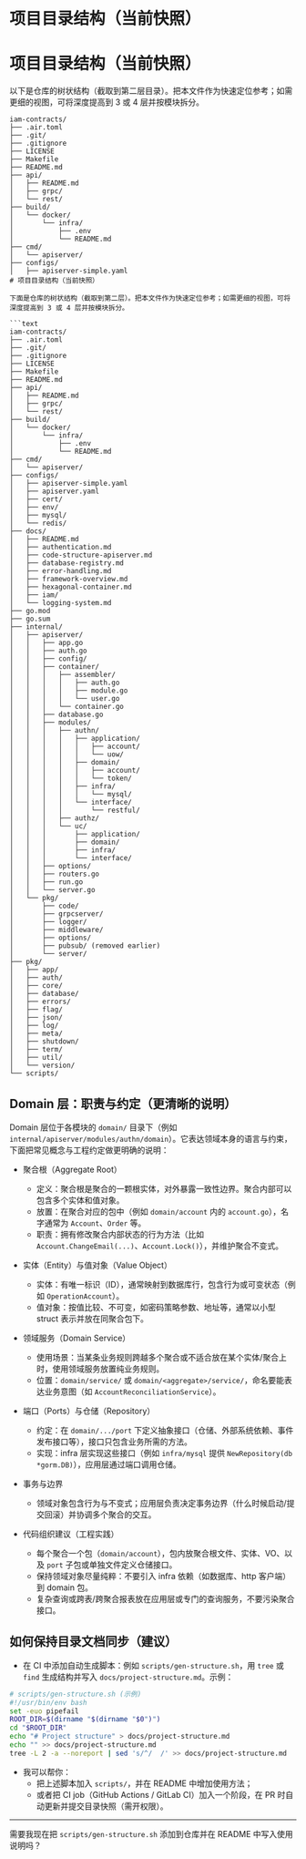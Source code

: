 # 项目目录结构（当前快照）

# 项目目录结构（当前快照）

以下是仓库的树状结构（截取到第二层目录）。把本文件作为快速定位参考；如需更细的视图，可将深度提高到 3 或 4 层并按模块拆分。

```
iam-contracts/
├── .air.toml
├── .git/
├── .gitignore
├── LICENSE
├── Makefile
├── README.md
├── api/
│   ├── README.md
│   ├── grpc/
│   └── rest/
├── build/
│   └── docker/
│       └── infra/
│           ├── .env
│           └── README.md
├── cmd/
│   └── apiserver/
├── configs/
│   ├── apiserver-simple.yaml
# 项目目录结构（当前快照）

下面是仓库的树状结构（截取到第二层）。把本文件作为快速定位参考；如需更细的视图，可将深度提高到 3 或 4 层并按模块拆分。

```text
iam-contracts/
├── .air.toml
├── .git/
├── .gitignore
├── LICENSE
├── Makefile
├── README.md
├── api/
│   ├── README.md
│   ├── grpc/
│   └── rest/
├── build/
│   └── docker/
│       └── infra/
│           ├── .env
│           └── README.md
├── cmd/
│   └── apiserver/
├── configs/
│   ├── apiserver-simple.yaml
│   ├── apiserver.yaml
│   ├── cert/
│   ├── env/
│   ├── mysql/
│   └── redis/
├── docs/
│   ├── README.md
│   ├── authentication.md
│   ├── code-structure-apiserver.md
│   ├── database-registry.md
│   ├── error-handling.md
│   ├── framework-overview.md
│   ├── hexagonal-container.md
│   ├── iam/
│   └── logging-system.md
├── go.mod
├── go.sum
├── internal/
│   ├── apiserver/
│   │   ├── app.go
│   │   ├── auth.go
│   │   ├── config/
│   │   ├── container/
│   │   │   ├── assembler/
│   │   │   │   ├── auth.go
│   │   │   │   ├── module.go
│   │   │   │   └── user.go
│   │   │   └── container.go
│   │   ├── database.go
│   │   ├── modules/
│   │   │   ├── authn/
│   │   │   │   ├── application/
│   │   │   │   │   ├── account/
│   │   │   │   │   └── uow/
│   │   │   │   ├── domain/
│   │   │   │   │   ├── account/
│   │   │   │   │   └── token/
│   │   │   │   ├── infra/
│   │   │   │   │   └── mysql/
│   │   │   │   └── interface/
│   │   │   │       └── restful/
│   │   │   ├── authz/
│   │   │   └── uc/
│   │   │       ├── application/
│   │   │       ├── domain/
│   │   │       ├── infra/
│   │   │       └── interface/
│   │   ├── options/
│   │   ├── routers.go
│   │   ├── run.go
│   │   └── server.go
│   └── pkg/
│       ├── code/
│       ├── grpcserver/
│       ├── logger/
│       ├── middleware/
│       ├── options/
│       ├── pubsub/ (removed earlier)
│       └── server/
├── pkg/
│   ├── app/
│   ├── auth/
│   ├── core/
│   ├── database/
│   ├── errors/
│   ├── flag/
│   ├── json/
│   ├── log/
│   ├── meta/
│   ├── shutdown/
│   ├── term/
│   ├── util/
│   └── version/
└── scripts/

```

## Domain 层：职责与约定（更清晰的说明）

Domain 层位于各模块的 `domain/` 目录下（例如 `internal/apiserver/modules/authn/domain`）。它表达领域本身的语言与约束，下面把常见概念与工程约定做更明确的说明：

- 聚合根（Aggregate Root）
  - 定义：聚合根是聚合的一颗根实体，对外暴露一致性边界。聚合内部可以包含多个实体和值对象。
  - 放置：在聚合对应的包中（例如 `domain/account` 内的 `account.go`），名字通常为 `Account`、`Order` 等。
  - 职责：拥有修改聚合内部状态的行为方法（比如 `Account.ChangeEmail(...)`、`Account.Lock()`），并维护聚合不变式。

- 实体（Entity）与值对象（Value Object）
  - 实体：有唯一标识（ID），通常映射到数据库行，包含行为或可变状态（例如 `OperationAccount`）。
  - 值对象：按值比较、不可变，如密码策略参数、地址等，通常以小型 struct 表示并放在同聚合包下。

- 领域服务（Domain Service）
  - 使用场景：当某条业务规则跨越多个聚合或不适合放在某个实体/聚合上时，使用领域服务放置纯业务规则。
  - 位置：`domain/service/` 或 `domain/<aggregate>/service/`，命名要能表达业务意图（如 `AccountReconciliationService`）。

- 端口（Ports）与仓储（Repository）
  - 约定：在 `domain/.../port` 下定义抽象接口（仓储、外部系统依赖、事件发布接口等），接口只包含业务所需的方法。
  - 实现：infra 层实现这些接口（例如 `infra/mysql` 提供 `NewRepository(db *gorm.DB)`），应用层通过端口调用仓储。

- 事务与边界
  - 领域对象包含行为与不变式；应用层负责决定事务边界（什么时候启动/提交回滚）并协调多个聚合的交互。

- 代码组织建议（工程实践）
  - 每个聚合一个包（`domain/account`），包内放聚合根文件、实体、VO、以及 `port` 子包或单独文件定义仓储接口。
  - 保持领域对象尽量纯粹：不要引入 infra 依赖（如数据库、http 客户端）到 domain 包。
  - 复杂查询或跨表/跨聚合报表放在应用层或专门的查询服务，不要污染聚合接口。

## 如何保持目录文档同步（建议）

- 在 CI 中添加自动生成脚本：例如 `scripts/gen-structure.sh`，用 `tree` 或 `find` 生成结构并写入 `docs/project-structure.md`。示例：

```sh
# scripts/gen-structure.sh (示例)
#!/usr/bin/env bash
set -euo pipefail
ROOT_DIR=$(dirname "$(dirname "$0")")
cd "$ROOT_DIR"
echo "# Project structure" > docs/project-structure.md
echo "" >> docs/project-structure.md
tree -L 2 -a --noreport | sed 's/^/  /' >> docs/project-structure.md
```

- 我可以帮你：
  - 把上述脚本加入 `scripts/`，并在 README 中增加使用方法；
  - 或者把 CI job（GitHub Actions / GitLab CI）加入一个阶段，在 PR 时自动更新并提交目录快照（需开权限）。

---

需要我现在把 `scripts/gen-structure.sh` 添加到仓库并在 README 中写入使用说明吗？
